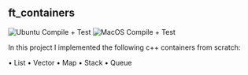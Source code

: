 ## ft_containers

![Ubuntu Compile + Test](https://github.com/skrtks/ft_containers/workflows/Ubuntu%20Compile%20+%20Test/badge.svg)
![MacOS Compile + Test](https://github.com/skrtks/ft_containers/workflows/MacOS%20Compile%20+%20Test/badge.svg)

In this project I implemented the following c++ containers from scratch:

• List
• Vector
• Map
• Stack
• Queue